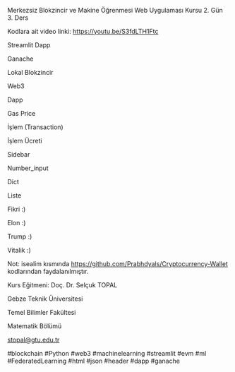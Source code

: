 Merkezsiz Blokzincir ve Makine Öğrenmesi Web Uygulaması Kursu 2. Gün 3. Ders

Kodlara ait video linki: https://youtu.be/S3fdLTH1Ftc

Streamlit Dapp

Ganache

Lokal Blokzincir

Web3

Dapp

Gas Price

İşlem (Transaction)

İşlem Ücreti 

Sidebar 

Number_input

Dict 

Liste

Fikri :) 

Elon :) 

Trump :) 

Vitalik :) 

Not: isealim kısmında https://github.com/Prabhdyals/Cryptocurrency-Wallet kodlarından faydalanılmıştır.


Kurs Eğitmeni: Doç. Dr. Selçuk TOPAL

Gebze Teknik Üniversitesi

Temel Bilimler Fakültesi 

Matematik Bölümü

stopal@gtu.edu.tr 


#blockchain #Python #web3 #machinelearning #streamlit #evm #ml #FederatedLearning  #html #json #header #dapp #ganache
